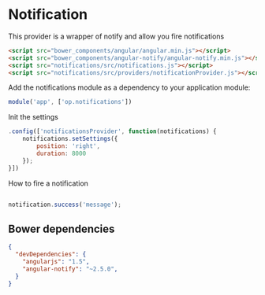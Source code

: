 # Notification
This provider is a wrapper of notify and allow you fire notifications

```HTML
<script src="bower_components/angular/angular.min.js"></script>
<script src="bower_components/angular-notify/angular-notify.min.js"></script>
<script src="notifications/src/notifications.js"></script>
<script src="notifications/src/providers/notificationProvider.js"></script>
```

Add the notifications module as a dependency to your application module:

```JavaScript
module('app', ['op.notifications'])
```

Init the settings

```JavaScript
.config(['notificationsProvider', function(notifications) {
    notifications.setSettings({
        position: 'right',
        duration: 8000
    });
}])
```

How to fire a notification

```JavaScript

notification.success('message');
```


## Bower dependencies
```json
{
  "devDependencies": {
    "angularjs": "1.5",
    "angular-notify": "~2.5.0",
  }
}
```
